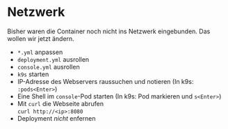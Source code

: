 # Netzwerk

Bisher waren die Container noch nicht ins Netzwerk eingebunden. Das wollen wir jetzt ändern.

- `*.yml` anpassen
- `deployment.yml` ausrollen
- `console.yml` ausrollen
- `k9s` starten
- IP-Adresse des Webservers raussuchen und notieren (In k9s: `:pods<Enter>`)
- Eine Shell im `console`-Pod starten  (In k9s: Pod markieren und `s<Enter>`)
- Mit `curl` die Webseite abrufen  
    `curl http://<ip>:8080`
- Deployment _nicht_ enfernen